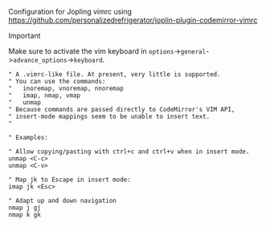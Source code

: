Configuration for Jopling vimrc using <https://github.com/personalizedrefrigerator/joplin-plugin-codemirror-vimrc>

> [!IMPORTANT]
> Make sure to activate the vim keyboard in `options`->`general`->`advance_options`->`keyboard`.

```
" A .vimrc-like file. At present, very little is supported.
" You can use the commands:
"   inoremap, vnoremap, nnoremap
"   imap, nmap, vmap
"   unmap
" Because commands are passed directly to CodeMirror's VIM API,
" insert-mode mappings seem to be unable to insert text.
"

" Examples:

" Allow copying/pasting with ctrl+c and ctrl+v when in insert mode.
unmap <C-c>
unmap <C-v>

" Map jk to Escape in insert mode:
imap jk <Esc>

" Adapt up and down navigation
nmap j gj
nmap k gk
```

